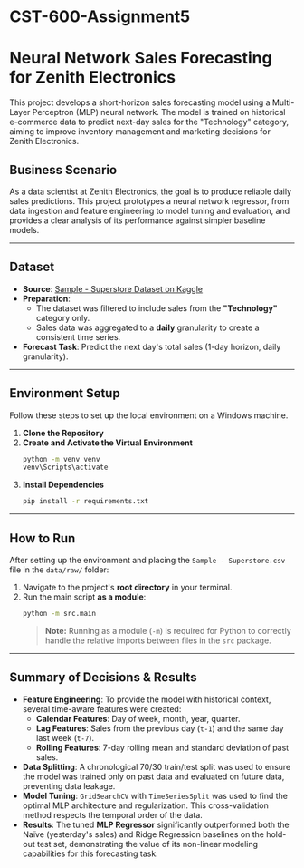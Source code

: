 # CST-600-Assignment5

# Neural Network Sales Forecasting for Zenith Electronics

This project develops a short-horizon sales forecasting model using a Multi-Layer Perceptron (MLP) neural network. The model is trained on historical e-commerce data to predict next-day sales for the "Technology" category, aiming to improve inventory management and marketing decisions for Zenith Electronics.

## Business Scenario
As a data scientist at Zenith Electronics, the goal is to produce reliable daily sales predictions. This project prototypes a neural network regressor, from data ingestion and feature engineering to model tuning and evaluation, and provides a clear analysis of its performance against simpler baseline models.

---
## Dataset
* **Source**: [Sample - Superstore Dataset on Kaggle](https://www.kaggle.com/datasets/safavieh/superstore)
* **Preparation**:
  * The dataset was filtered to include sales from the **"Technology"** category only.
  * Sales data was aggregated to a **daily** granularity to create a consistent time series.
* **Forecast Task**: Predict the next day's total sales (1-day horizon, daily granularity).

---
## Environment Setup
Follow these steps to set up the local environment on a Windows machine.

1.  **Clone the Repository**
2.  **Create and Activate the Virtual Environment**
    ```bash
    python -m venv venv
    venv\Scripts\activate
    ```
3.  **Install Dependencies**
    ```bash
    pip install -r requirements.txt
    ```
---
## How to Run
After setting up the environment and placing the `Sample - Superstore.csv` file in the `data/raw/` folder:

1.  Navigate to the project's **root directory** in your terminal.
2.  Run the main script **as a module**:
    ```bash
    python -m src.main
    ```
    > **Note:** Running as a module (`-m`) is required for Python to correctly handle the relative imports between files in the `src` package.

---
## Summary of Decisions & Results
* **Feature Engineering**: To provide the model with historical context, several time-aware features were created:
  * **Calendar Features**: Day of week, month, year, quarter.
  * **Lag Features**: Sales from the previous day (`t-1`) and the same day last week (`t-7`).
  * **Rolling Features**: 7-day rolling mean and standard deviation of past sales.
* **Data Splitting**: A chronological 70/30 train/test split was used to ensure the model was trained only on past data and evaluated on future data, preventing data leakage.
* **Model Tuning**: `GridSearchCV` with `TimeSeriesSplit` was used to find the optimal MLP architecture and regularization. This cross-validation method respects the temporal order of the data.
* **Results**: The tuned **MLP Regressor** significantly outperformed both the Naïve (yesterday's sales) and Ridge Regression baselines on the hold-out test set, demonstrating the value of its non-linear modeling capabilities for this forecasting task.